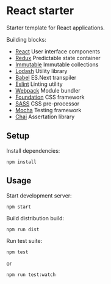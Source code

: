 # React starter

Starter template for React applications.

Building blocks:

- [React](https://facebook.github.io/react/) User interface components
- [Redux](http://redux.js.org/) Predictable state container
- [Immutable](https://facebook.github.io/immutable-js/) Immutable collections
- [Lodash](https://lodash.com/) Utility library
- [Babel](https://babeljs.io/) ES.Next transpiler
- [Eslint](http://eslint.org/) Linting utility
- [Webpack](https://webpack.github.io/) Module bundler
- [Foundation](http://foundation.zurb.com/sites.html) CSS framework
- [SASS](http://sass-lang.com/) CSS pre-processor
- [Mocha](https://mochajs.org/) Testing framework
- [Chai](http://chaijs.com/) Assertation library

## Setup

Install dependencies:

```
npm install
```

## Usage

Start development server:

```
npm start
```

Build distribution build:

```
npm run dist
```

Run test suite:

```
npm test
```

or

```
npm run test:watch
```
